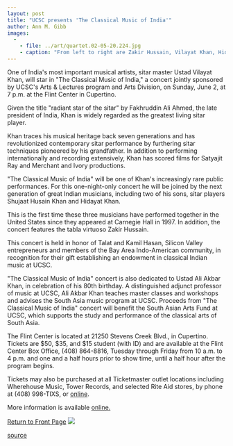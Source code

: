 ```yaml
---
layout: post
title: "UCSC presents 'The Classical Music of India'"
author: Ann M. Gibb
images:
  -
    - file: ../art/quartet.02-05-20.224.jpg
    - caption: "From left to right are Zakir Hussain, Vilayat Khan, Hidayat Khan, and Shujaat Khan. Photo: Jack Vartoogian"
---
```


One of India's most important musical artists, sitar master Ustad Vilayat Khan, will star in "The Classical Music of India," a concert jointly sponsored by UCSC's Arts & Lectures program and Arts Division, on Sunday, June 2, at 7 p.m. at the Flint Center in Cupertino.

Given the title "radiant star of the sitar" by Fakhruddin Ali Ahmed, the late president of India, Khan is widely regarded as the greatest living sitar player.

Khan traces his musical heritage back seven generations and has revolutionized contemporary sitar performance by furthering sitar techniques pioneered by his grandfather. In addition to performing internationally and recording extensively, Khan has scored films for Satyajit Ray and Merchant and Ivory productions.  
  
"The Classical Music of India" will be one of Khan's increasingly rare public performances. For this one-night-only concert he will be joined by the next generation of great Indian musicians, including two of his sons, sitar players Shujaat Husain Khan and Hidayat Khan.

This is the first time these three musicians have performed together in the United States since they appeared at Carnegie Hall in 1997. In addition, the concert features the tabla virtuoso Zakir Hussain.   
  
This concert is held in honor of Talat and Kamil Hasan, Silicon Valley entrepreneurs and members of the Bay Area Indo-American community, in recognition for their gift establishing an endowment in classical Indian music at UCSC.  
  
"The Classical Music of India" concert is also dedicated to Ustad Ali Akbar Khan, in celebration of his 80th birthday. A distinguished adjunct professor of music at UCSC, Ali Akbar Khan teaches master classes and workshops and advises the South Asia music program at UCSC. Proceeds from "The Classical Music of India" concert will benefit the South Asian Arts Fund at UCSC, which supports the study and performance of the classical arts of South Asia.  
  
The Flint Center is located at 21250 Stevens Creek Blvd., in Cupertino. Tickets are $50, $35, and $15 student (with ID) and are available at the Flint Center Box Office, (408) 864-8816, Tuesday through Friday from 10 a.m. to 4 p.m. and one and a half hours prior to show time, until a half hour after the program begins.   
  
Tickets may also be purchased at all Ticketmaster outlet locations including Wherehouse Music, Tower Records, and selected Rite Aid stores, by phone at (408) 998-TIXS, or [online][1].  
  
More information is available [online][2][.][3]

  

[Return to Front Page][4] ![ ][5]

[1]: http://www.ticketmaster.com
[2]: http://www.events.ucsc.edu/artslecs/calendar.html
[3]: events.ucsc.edu/artslecs/calendar.html
[4]: ../../index.html
[5]: ../../images/trans.gif

[source](http://www1.ucsc.edu/currents/01-02/05-20/concert.html "Permalink to concert")
